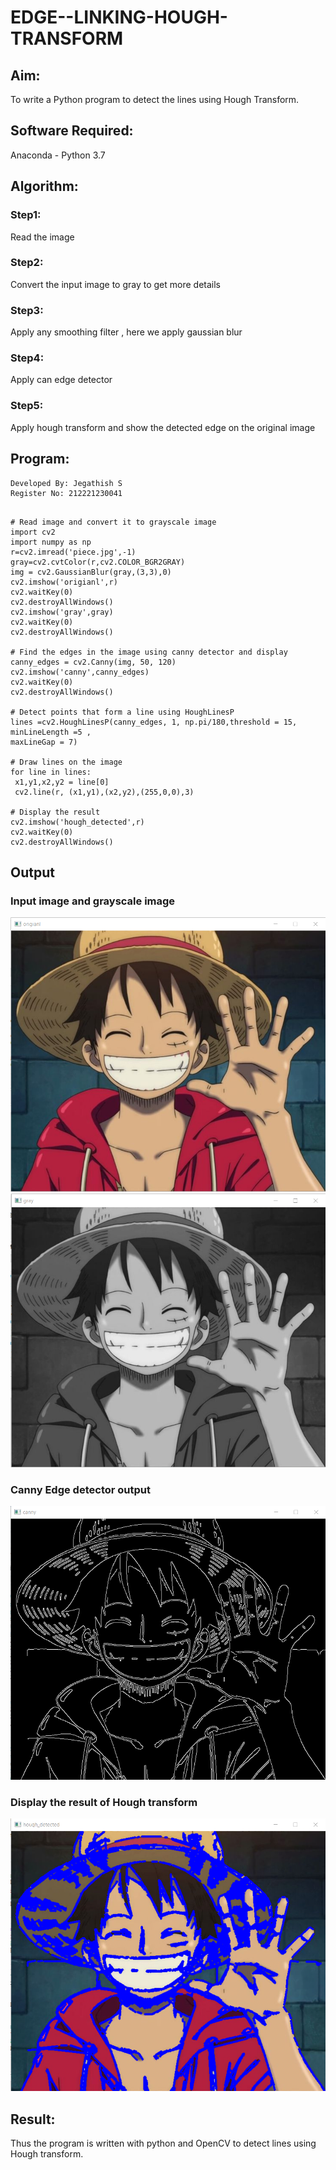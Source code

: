 # EDGE--LINKING-HOUGH-TRANSFORM
## Aim:
To write a Python program to detect the lines using Hough Transform.

## Software Required:
Anaconda - Python 3.7

## Algorithm:
### Step1:
Read the image

### Step2:
Convert the input image to gray to get more details

### Step3:
Apply any smoothing filter , here we apply gaussian blur

### Step4:
Apply can edge detector

### Step5:
Apply hough transform and show the detected edge on the original image

## Program:
```
Developed By: Jegathish S
Register No: 212221230041
```
```

# Read image and convert it to grayscale image
import cv2
import numpy as np
r=cv2.imread('piece.jpg',-1)
gray=cv2.cvtColor(r,cv2.COLOR_BGR2GRAY)
img = cv2.GaussianBlur(gray,(3,3),0)
cv2.imshow('origianl',r)
cv2.waitKey(0)
cv2.destroyAllWindows()
cv2.imshow('gray',gray)
cv2.waitKey(0)
cv2.destroyAllWindows()

# Find the edges in the image using canny detector and display
canny_edges = cv2.Canny(img, 50, 120)
cv2.imshow('canny',canny_edges)
cv2.waitKey(0)
cv2.destroyAllWindows()

# Detect points that form a line using HoughLinesP
lines =cv2.HoughLinesP(canny_edges, 1, np.pi/180,threshold = 15, minLineLength =5 ,
maxLineGap = 7)

# Draw lines on the image
for line in lines:
 x1,y1,x2,y2 = line[0]
 cv2.line(r, (x1,y1),(x2,y2),(255,0,0),3)

# Display the result
cv2.imshow('hough_detected',r)
cv2.waitKey(0)
cv2.destroyAllWindows()

```
## Output

### Input image and grayscale image
![output](1.png)
![output](2.png)
### Canny Edge detector output
![output](3.png)

### Display the result of Hough transform
![output](4.png)


## Result:
Thus the program is written with python and OpenCV to detect lines using Hough transform. 
